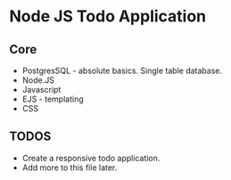 # Node JS Todo Application


## Core 

+ PostgresSQL - absolute basics. Single table database.
+ Node.JS
+ Javascript
+ EJS - templating
+ CSS

## TODOS

+ Create a responsive todo application.
+ Add more to this file later.